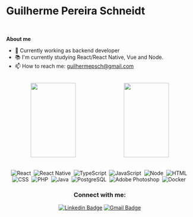 <h1 >Guilherme Pereira Schneidt</h1><br />

**About me**

- 💼  Currently working as backend developer<br />
- 📚  I'm currently studying React/React Native, Vue and Node.<br />
- 📫  How to reach me: guilhermepsch@gmail.com <br/><br />

<div align='center'> 
   <img width="49%" height="200em" src="https://github-readme-stats.vercel.app/api?username=guilhermepsch&show_icons=true&theme=nightowl&include_all_commits=true&count_private=true"/>
   <img width="49%" height="200em" src="https://github-readme-stats.vercel.app/api/top-langs/?username=guilhermepsch&layout=compact&langs_count=16&theme=nightowl"/>
</div>

<br />
<div align='center'>
  
 ![React](https://img.shields.io/badge/React-20232A?style=for-the-badge&logo=react&logoColor=61DAFB)&nbsp;
 ![React Native](https://img.shields.io/badge/React_Native-20232A?style=for-the-badge&logo=react&logoColor=61DAFB)&nbsp;
 ![TypeScript](https://img.shields.io/badge/TypeScript-007ACC?style=for-the-badge&logo=typescript&logoColor=white)&nbsp;
 ![JavaScript](https://img.shields.io/badge/JavaScript-F7DF1E?style=for-the-badge&logo=JavaScript&logoColor=white)&nbsp;
 ![Node](https://img.shields.io/badge/Node.js-43853D?style=for-the-badge&logo=node.js&logoColor=white)&nbsp;
 ![HTML](https://img.shields.io/badge/HTML5-E34F26?style=for-the-badge&logo=html5&logoColor=white)&nbsp;
 ![CSS](https://img.shields.io/badge/CSS3-1572B6?style=for-the-badge&logo=css3&logoColor=white)&nbsp;
 ![PHP](https://img.shields.io/badge/PHP-777BB4?style=for-the-badge&logo=php&logoColor=white)&nbsp;
 ![Java](https://img.shields.io/badge/Java-ED8B00?style=for-the-badge&logo=java&logoColor=white)&nbsp;
 ![PostgreSQL](https://img.shields.io/badge/PostgreSQL-316192?style=for-the-badge&logo=postgresql&logoColor=white)&nbsp;
 ![Adobe Photoshop](https://img.shields.io/badge/adobe%20photoshop-%2331A8FF.svg?style=for-the-badge&logo=adobe%20photoshop&logoColor=white)&nbsp;
 ![Docker](https://img.shields.io/badge/docker-%230db7ed.svg?style=for-the-badge&logo=docker&logoColor=white)&nbsp;
   
   
   <h3 align="center">Connect with me:</h3>
   
 [![Linkedin Badge](https://img.shields.io/badge/-Guilherme%20Pereira%20Schneidt-blue?style=for-the-badge&logo=Linkedin&logoColor=white&link=https://www.linkedin.com/in/guilherme-pereira-schneidt-3121a8174/)](https://www.linkedin.com/in/guilherme-pereira-schneidt-3121a8174/) 
[![Gmail Badge](https://img.shields.io/badge/-guilhermepsch@gmail.com-c14438?style=for-the-badge&logo=Gmail&logoColor=white&link=mailto:guilhermepsch@gmail.com)](mailto:guilhermepsch@gmail.com) 
   
  
</div>

